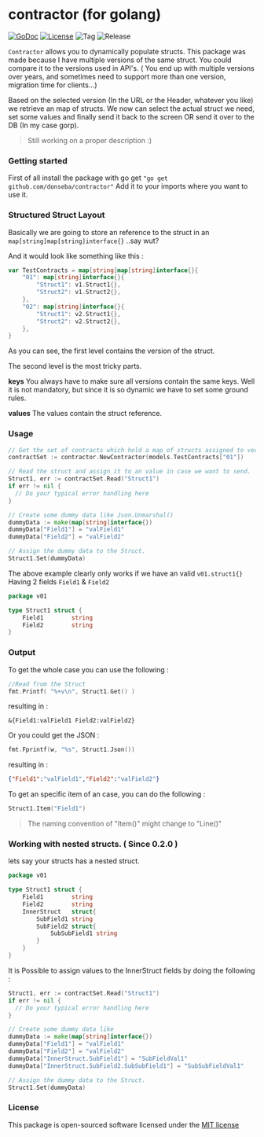 contractor (for golang)
==========
[![GoDoc](https://godoc.org/github.com/donseba/contractor?status.svg)](https://godoc.org/github.com/donseba/contractor)
[![License](https://poser.pugx.org/leaphly/cart-bundle/license.svg)](https://raw.githubusercontent.com/donseba/contractor/master/LICENSE)
![Tag](http://img.shields.io/github/tag/donseba/contractor.svg)
![Release](http://img.shields.io/github/release/donseba/contractor.svg)

`Contractor` allows you to dynamically populate structs. This package was made because I have multiple versions of the same struct. You could compare it to the versions used in API's. ( You end up with multiple versions over years, and sometimes need to support more than one version, migration time for clients...)

Based on the selected version (In the URL or the Header, whatever you like) we retrieve an map of structs. We now can select the actual struct we need, set some values and finally send it back to the screen OR send it over to the DB (In my case gorp). 

> Still working on a proper description :)


### Getting started
First of all install the package with go get  `"go get github.com/donseba/contractor"`
Add it to your imports where you want to use it. 

### Structured Struct Layout 
Basically we are going to store an reference to the struct in an `map[string]map[string]interface{}` ..say wut?

And it would look like something like this : 
```go
var TestContracts = map[string]map[string]interface{}{
	"01": map[string]interface{}{
		"Struct1": v1.Struct1{},
		"Struct2": v1.Struct2{},
	},
	"02": map[string]interface{}{
		"Struct1": v2.Struct1{},
		"Struct2": v2.Struct2{},
	},
}
```
As you can see, the first level contains the version of the struct. 

The second level is the most tricky parts. 

**keys** You always have to make sure all versions contain the same keys. Well it is not mandatory, but since it is so dynamic we have to set some ground rules.

**values** The values contain the struct reference.

### Usage
```go
// Get the set of contracts which hold a map of structs assigned to version 01
contractSet := contractor.NewContractor(models.TestContracts["01"])
```

```go
// Read the struct and assign it to an value in case we want to send.
Struct1, err := contractSet.Read("Struct1")
if err != nil {
  // Do your typical error handling here
}

// Create some dummy data like Json.Unmarshal()  
dummyData := make(map[string]interface{})
dummyData["Field1"] = "valField1"
dummyData["Field2"] = "valField2"

// Assign the dummy data to the Struct.
Struct1.Set(dummyData)
```

The above example clearly only works if we have an valid `v01.struct1{}` Having 2 fields `Field1` & `Field2`
```go
package v01

type Struct1 struct {
	Field1        string
	Field2        string
}
```

### Output
To get the whole case you can use the following : 
```go
//Read from the Struct
fmt.Printf( "%+v\n", Struct1.Get() )
```
resulting in :
```console 
&{Field1:valField1 Field2:valField2}
```


Or you could get the JSON : 
```go
fmt.Fprintf(w, "%s", Struct1.Json())
```
resulting in :
```json
{"Field1":"valField1","Field2":"valField2"}
```

To get an specific item of an case, you can do the following :  
```go
Struct1.Item("Field1")
```
> The naming convention of "Item()" might change to "Line()"


### Working with nested structs. ( Since 0.2.0 )
lets say your structs has a nested struct.
```go
package v01

type Struct1 struct {
	Field1        string
	Field2        string
	InnerStruct   struct{
		SubField1 string
		SubField2 struct{
			SubSubField1 string
		}
	}
}
```

It is Possible to assign values to the InnerStruct fields by doing the following : 

```go
Struct1, err := contractSet.Read("Struct1")
if err != nil {
  // Do your typical error handling here
}

// Create some dummy data like
dummyData := make(map[string]interface{})
dummyData["Field1"] = "valField1"
dummyData["Field2"] = "valField2"
dummyData["InnerStruct.SubField1"] = "SubFieldVal1"
dummyData["InnerStruct.SubField2.SubSubField1"] = "SubSubFieldVal1"

// Assign the dummy data to the Struct.
Struct1.Set(dummyData)
```

### License

This package is open-sourced software licensed under the [MIT license](http://opensource.org/licenses/MIT)

